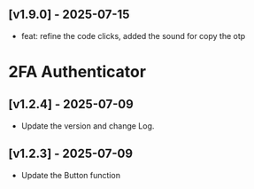 ## [v1.9.0] - 2025-07-15
- feat: refine the code clicks, added the sound for copy the otp

2FA Authenticator
=================

## [v1.2.4] - 2025-07-09
 - Update the version and change Log.

## [v1.2.3] - 2025-07-09
 - Update the Button function